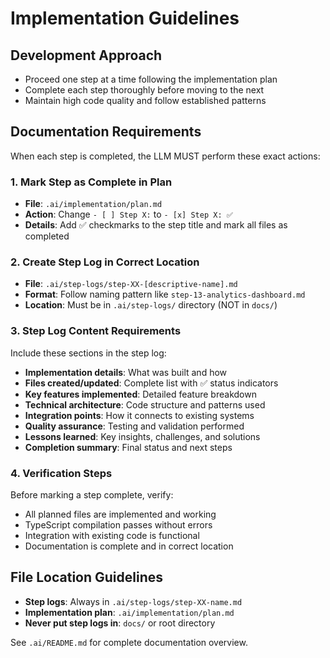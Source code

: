 # Implementation Guidelines

## Development Approach
- Proceed one step at a time following the implementation plan
- Complete each step thoroughly before moving to the next
- Maintain high code quality and follow established patterns

## Documentation Requirements
When each step is completed, the LLM MUST perform these exact actions:

### 1. Mark Step as Complete in Plan
- **File**: `.ai/implementation/plan.md`
- **Action**: Change `- [ ] Step X:` to `- [x] Step X: ✅`
- **Details**: Add ✅ checkmarks to the step title and mark all files as completed

### 2. Create Step Log in Correct Location
- **File**: `.ai/step-logs/step-XX-[descriptive-name].md` 
- **Format**: Follow naming pattern like `step-13-analytics-dashboard.md`
- **Location**: Must be in `.ai/step-logs/` directory (NOT in `docs/`)

### 3. Step Log Content Requirements
Include these sections in the step log:
- **Implementation details**: What was built and how
- **Files created/updated**: Complete list with ✅ status indicators
- **Key features implemented**: Detailed feature breakdown
- **Technical architecture**: Code structure and patterns used
- **Integration points**: How it connects to existing systems
- **Quality assurance**: Testing and validation performed
- **Lessons learned**: Key insights, challenges, and solutions
- **Completion summary**: Final status and next steps

### 4. Verification Steps
Before marking a step complete, verify:
- All planned files are implemented and working
- TypeScript compilation passes without errors
- Integration with existing code is functional
- Documentation is complete and in correct location

## File Location Guidelines
- **Step logs**: Always in `.ai/step-logs/step-XX-name.md`
- **Implementation plan**: `.ai/implementation/plan.md`
- **Never put step logs in**: `docs/` or root directory

See `.ai/README.md` for complete documentation overview.
